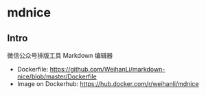 # mdnice

## Intro

微信公众号排版工具 Markdown 编辑器

- Dockerfile: <https://github.com/WeihanLi/markdown-nice/blob/master/Dockerfile>
- Image on Dockerhub: <https://hub.docker.com/r/weihanli/mdnice>
